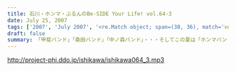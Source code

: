 ```yaml
---
title: 石川・ホンマ・ぶるんのBe-SIDE Your Life! vol.64-3
date: July 25, 2007
tags: ['2007', 'July 2007', '<re.Match object; span=(30, 36), match='vol.64'>']
draft: false
summary: 「甲斐バンド」「桑田バンド」「中ノ森バンド」・・・そしてこの夏は「ホンマバンド」！！↑なかなか正式名称で呼ばないビーサイメンバー．．．石川、ぶるん、そして私NAMAEさえも接触したことがないミステリアスバンドのお披露目は今週末に！もしかしたら、その模様も配信するかもしれませんので来週のビーサイを心してまっててネ！NAMAE
---
```


http://project-phi.ddo.jp/ishikawa/ishikawa064_3.mp3

